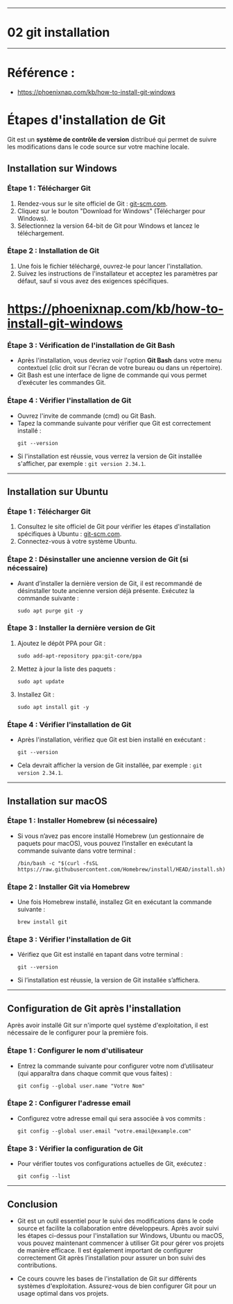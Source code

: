 -------------------------------------
# 02 git installation
-------------------------------------
# Référence :
- https://phoenixnap.com/kb/how-to-install-git-windows

# **Étapes d'installation de Git**

Git est un **système de contrôle de version** distribué qui permet de suivre les modifications dans le code source sur votre machine locale.

## **Installation sur Windows**

### Étape 1 : Télécharger Git
1. Rendez-vous sur le site officiel de Git : [git-scm.com](https://git-scm.com).
2. Cliquez sur le bouton "Download for Windows" (Télécharger pour Windows).
3. Sélectionnez la version 64-bit de Git pour Windows et lancez le téléchargement.

### Étape 2 : Installation de Git
1. Une fois le fichier téléchargé, ouvrez-le pour lancer l'installation.
2. Suivez les instructions de l'installateur et acceptez les paramètres par défaut, sauf si vous avez des exigences spécifiques.

# https://phoenixnap.com/kb/how-to-install-git-windows

### Étape 3 : Vérification de l'installation de Git Bash
- Après l'installation, vous devriez voir l'option **Git Bash** dans votre menu contextuel (clic droit sur l'écran de votre bureau ou dans un répertoire).
- Git Bash est une interface de ligne de commande qui vous permet d’exécuter les commandes Git.

### Étape 4 : Vérifier l'installation de Git
- Ouvrez l'invite de commande (cmd) ou Git Bash.
- Tapez la commande suivante pour vérifier que Git est correctement installé :
  ```
  git --version
  ```
- Si l'installation est réussie, vous verrez la version de Git installée s'afficher, par exemple : `git version 2.34.1`.

---

## **Installation sur Ubuntu**

### Étape 1 : Télécharger Git
1. Consultez le site officiel de Git pour vérifier les étapes d'installation spécifiques à Ubuntu : [git-scm.com](https://git-scm.com).
2. Connectez-vous à votre système Ubuntu.

### Étape 2 : Désinstaller une ancienne version de Git (si nécessaire)
- Avant d’installer la dernière version de Git, il est recommandé de désinstaller toute ancienne version déjà présente. Exécutez la commande suivante :
  ```
  sudo apt purge git -y
  ```

### Étape 3 : Installer la dernière version de Git
1. Ajoutez le dépôt PPA pour Git :
   ```
   sudo add-apt-repository ppa:git-core/ppa
   ```
2. Mettez à jour la liste des paquets :
   ```
   sudo apt update
   ```
3. Installez Git :
   ```
   sudo apt install git -y
   ```

### Étape 4 : Vérifier l'installation de Git
- Après l'installation, vérifiez que Git est bien installé en exécutant :
  ```
  git --version
  ```
- Cela devrait afficher la version de Git installée, par exemple : `git version 2.34.1`.

---

## **Installation sur macOS**

### Étape 1 : Installer Homebrew (si nécessaire)
- Si vous n’avez pas encore installé Homebrew (un gestionnaire de paquets pour macOS), vous pouvez l’installer en exécutant la commande suivante dans votre terminal :
  ```
  /bin/bash -c "$(curl -fsSL https://raw.githubusercontent.com/Homebrew/install/HEAD/install.sh)"
  ```

### Étape 2 : Installer Git via Homebrew
- Une fois Homebrew installé, installez Git en exécutant la commande suivante :
  ```
  brew install git
  ```

### Étape 3 : Vérifier l'installation de Git
- Vérifiez que Git est installé en tapant dans votre terminal :
  ```
  git --version
  ```
- Si l’installation est réussie, la version de Git installée s’affichera.

---

## **Configuration de Git après l'installation**

Après avoir installé Git sur n'importe quel système d'exploitation, il est nécessaire de le configurer pour la première fois.

### Étape 1 : Configurer le nom d'utilisateur
- Entrez la commande suivante pour configurer votre nom d’utilisateur (qui apparaîtra dans chaque commit que vous faites) :
  ```
  git config --global user.name "Votre Nom"
  ```

### Étape 2 : Configurer l'adresse email
- Configurez votre adresse email qui sera associée à vos commits :
  ```
  git config --global user.email "votre.email@example.com"
  ```

### Étape 3 : Vérifier la configuration de Git
- Pour vérifier toutes vos configurations actuelles de Git, exécutez :
  ```
  git config --list
  ```

---

## **Conclusion**

- Git est un outil essentiel pour le suivi des modifications dans le code source et facilite la collaboration entre développeurs. Après avoir suivi les étapes ci-dessus pour l'installation sur Windows, Ubuntu ou macOS, vous pouvez maintenant commencer à utiliser Git pour gérer vos projets de manière efficace. Il est également important de configurer correctement Git après l’installation pour assurer un bon suivi des contributions.

- Ce cours couvre les bases de l'installation de Git sur différents systèmes d'exploitation. Assurez-vous de bien configurer Git pour un usage optimal dans vos projets.

